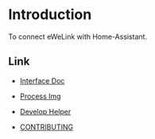 # Introduction
To connect eWeLink with Home-Assistant.
## Link

-   [Interface Doc](./docs/Interface.md)

-   [Process Img](./docs/process.jpg)

-   [Develop Helper](./docs/DevelopHelper.md)

-   [CONTRIBUTING](./docs/CONTRIBUTING.md)
